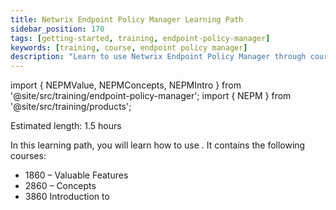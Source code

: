 ```yaml
---
title: Netwrix Endpoint Policy Manager Learning Path
sidebar_position: 170
tags: [getting-started, training, endpoint-policy-manager]
keywords: [training, course, endpoint policy manager]
description: "Learn to use Netwrix Endpoint Policy Manager through courses"
---
```


import { NEPMValue, NEPMConcepts, NEPMIntro } from '@site/src/training/endpoint-policy-manager';
import { NEPM } from '@site/src/training/products';


Estimated length: 1.5 hours

In this learning path, you will learn how to use <NEPM />. It contains the following courses:

* 1860 <NEPM /> – Valuable Features
* 2860 <NEPM /> – Concepts
* 3860 Introduction to <NEPM />

<NEPMValue />

<NEPMConcepts />

<NEPMIntro />
